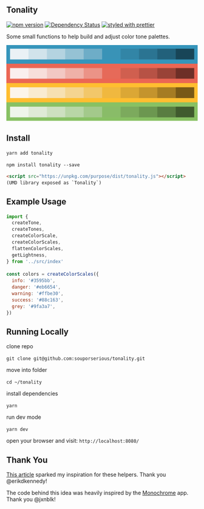 ## Tonality

[![npm version](https://badge.fury.io/js/tonality.svg)](https://badge.fury.io/js/tonality)
[![Dependency Status](https://david-dm.org/souporserious/tonality.svg)](https://david-dm.org/souporserious/tonality)
[![styled with prettier](https://img.shields.io/badge/styled_with-prettier-ff69b4.svg)](https://github.com/prettier/prettier)

Some small functions to help build and adjust color tone palettes.

![tonality](images/palette.png)

## Install

`yarn add tonality`

`npm install tonality --save`

```html
<script src="https://unpkg.com/purpose/dist/tonality.js"></script>
(UMD library exposed as `Tonality`)
```

## Example Usage

```js
import {
  createTone,
  createTones,
  createColorScale,
  createColorScales,
  flattenColorScales,
  getLightness,
} from '../src/index'

const colors = createColorScales({
  info: '#3595bb',
  danger: '#eb6654',
  warning: '#ffbe30',
  success: '#88c163',
  grey: '#9fa3a7',
})
```

## Running Locally

clone repo

`git clone git@github.com:souporserious/tonality.git`

move into folder

`cd ~/tonality`

install dependencies

`yarn`

run dev mode

`yarn dev`

open your browser and visit: `http://localhost:8080/`

## Thank You
[This article](https://medium.com/@erikdkennedy/color-in-ui-design-a-practical-framework-e18cacd97f9e) sparked my inspiration for these helpers. Thank you @erikdkennedy!

The code behind this idea was heavily inspired by the [Monochrome](https://monochrome.jxnblk.com/0077d6) app. Thank you @jxnblk!
